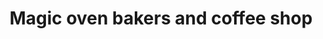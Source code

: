---
title: "Magic oven bakers and coffee shop"
url: /kollam/magic-oven-bakers-and-coffee-shop/
shop: bakery
---
